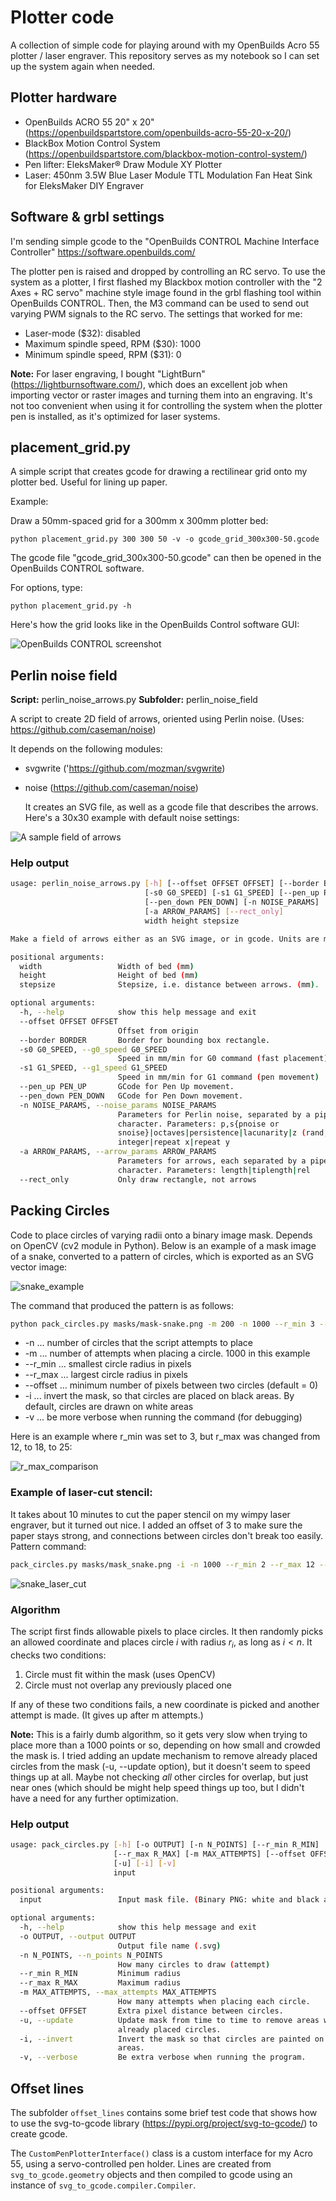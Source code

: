 # Plotter code

A collection of simple code for playing around with my OpenBuilds Acro 55 plotter / laser engraver. This repository serves as my notebook so I can set up the system again when needed.

## Plotter hardware

* OpenBuilds ACRO 55 20" x 20" (https://openbuildspartstore.com/openbuilds-acro-55-20-x-20/)
* BlackBox Motion Control System (https://openbuildspartstore.com/blackbox-motion-control-system/)
* Pen lifter: EleksMaker® Draw Module XY Plotter
* Laser: 450nm 3.5W Blue Laser Module TTL Modulation Fan Heat Sink for EleksMaker DIY Engraver 

## Software & grbl settings

I'm sending simple gcode to the "OpenBuilds CONTROL Machine Interface Controller" https://software.openbuilds.com/ 

The plotter pen is raised and dropped by controlling an RC servo. To use the system as a plotter, I first flashed my Blackbox motion controller with the "2 Axes + RC servo" machine style image found in the grbl flashing tool within OpenBuilds CONTROL. Then, the M3 command can be used to send out varying PWM signals to the RC servo. The settings that worked for me:

* Laser-mode ($32): disabled
* Maximum spindle speed, RPM ($30): 1000
* Minimum spindle speed, RPM ($31): 0

**Note:** For laser engraving, I bought "LightBurn" (https://lightburnsoftware.com/), which does an excellent job when importing vector or raster images and turning them into an engraving. It's not too convenient when using it for controlling the system when the plotter pen is installed, as it's optimized for laser systems.



## placement_grid.py

A simple script that creates gcode for drawing a rectilinear grid onto my plotter bed. Useful for lining up paper.

Example:

Draw a 50mm-spaced grid for a 300mm x 300mm plotter bed:

```
python placement_grid.py 300 300 50 -v -o gcode_grid_300x300-50.gcode
```

The gcode file "gcode_grid_300x300-50.gcode" can then be opened in the OpenBuilds CONTROL software.

For options, type:

```
python placement_grid.py -h
```
Here's how the grid looks like in the OpenBuilds Control software GUI:

![OpenBuilds CONTROL screenshot](images/placement_grid_screenshot.png)




## Perlin noise field

**Script:** perlin_noise_arrows.py
**Subfolder:** perlin_noise_field

A script to create 2D field of arrows, oriented using Perlin noise. (Uses: https://github.com/caseman/noise) 

It depends on the following modules:

* svgwrite ('https://github.com/mozman/svgwrite)

* noise (https://github.com/caseman/noise)

  It creates an SVG file, as well as a gcode file that describes the arrows. Here's a 30x30 example with default noise settings:

![A sample field of arrows](images/Perlin_noise_field.jpg)

### Help output

```bash
usage: perlin_noise_arrows.py [-h] [--offset OFFSET OFFSET] [--border BORDER]
                              [-s0 G0_SPEED] [-s1 G1_SPEED] [--pen_up PEN_UP]
                              [--pen_down PEN_DOWN] [-n NOISE_PARAMS]
                              [-a ARROW_PARAMS] [--rect_only]
                              width height stepsize

Make a field of arrows either as an SVG image, or in gcode. Units are mm.

positional arguments:
  width                 Width of bed (mm)
  height                Height of bed (mm)
  stepsize              Stepsize, i.e. distance between arrows. (mm).

optional arguments:
  -h, --help            show this help message and exit
  --offset OFFSET OFFSET
                        Offset from origin
  --border BORDER       Border for bounding box rectangle.
  -s0 G0_SPEED, --g0_speed G0_SPEED
                        Speed in mm/min for G0 command (fast placement)
  -s1 G1_SPEED, --g1_speed G1_SPEED
                        Speed in mm/min for G1 command (pen movement)
  --pen_up PEN_UP       GCode for Pen Up movement.
  --pen_down PEN_DOWN   GCode for Pen Down movement.
  -n NOISE_PARAMS, --noise_params NOISE_PARAMS
                        Parameters for Perlin noise, separated by a pipe
                        character. Parameters: p,s{pnoise or
                        snoise}|octaves|persistence|lacunarity|z (rand, or an
                        integer|repeat x|repeat y
  -a ARROW_PARAMS, --arrow_params ARROW_PARAMS
                        Parameters for arrows, each separated by a pipe
                        character. Parameters: length|tiplength|rel
  --rect_only           Only draw rectangle, not arrows
```



## Packing Circles
[OpenCV]: https://opencv.org/

Code to place circles of varying radii onto a binary image mask. Depends on OpenCV  (cv2 module in Python). Below is an example of a mask image of a snake, converted to a pattern of circles, which is exported as an SVG vector image:

![snake_example](images/snake_example.png)


The command that produced the pattern is as follows:

```bash
python pack_circles.py masks/mask-snake.png -m 200 -n 1000 --r_min 3 --r_max 18 --offset 2 -i -o snake.svg
```



- -n ... number of circles that the script attempts to place
- -m ... number of attempts when placing a circle. 1000 in this example
- --r_min ... smallest circle radius in pixels
- --r_max ... largest circle radius in pixels
- --offset ... minimum number of pixels between two circles (default = 0)
- -i ... invert the mask, so that circles are placed on black areas. By default, circles are drawn on white areas
- -v ... be more verbose when running the command (for debugging)



Here is an example where r_min was set to 3, but r_max was changed from 12, to 18, to 25:

![r_max_comparison](images/r_max_comparison.png)



### Example of laser-cut stencil:

 It takes about 10 minutes to cut the paper stencil on my wimpy laser engraver, but it turned out nice. I added an offset of 3 to make sure the paper stays strong, and connections between circles don't break too easily. Pattern command:

```bash
pack_circles.py masks/mask_snake.png -i -n 1000 --r_min 2 --r_max 12 --offset 3 -m 150 -o snake_template.svg
```



![snake_laser_cut](images/snake_laser_cut.jpeg)



### Algorithm

The script first finds allowable pixels to place circles. It then randomly picks an allowed coordinate and places circle $i$ with radius $r_i$, as long as $i < n$.  It checks two conditions:

1. Circle must fit within the mask (uses OpenCV)
2. Circle must not overlap any previously placed one

If any of these two conditions fails, a new coordinate is picked and another attempt is made. (It gives up after m attempts.) 

**Note:** This is a fairly dumb algorithm, so it gets very slow when trying to place more than a 1000 points or so, depending on how small and crowded the mask is. I tried adding an update mechanism to remove already placed circles from the mask (-u, --update option), but it doesn't seem to speed things up at all. Maybe not checking *all* other circles for overlap, but just near ones (which should be might help speed things up too, but I didn't have a need for any further optimization.



### Help output

```bash
usage: pack_circles.py [-h] [-o OUTPUT] [-n N_POINTS] [--r_min R_MIN]
                       [--r_max R_MAX] [-m MAX_ATTEMPTS] [--offset OFFSET]
                       [-u] [-i] [-v]
                       input

positional arguments:
  input                 Input mask file. (Binary PNG: white and black areas.)

optional arguments:
  -h, --help            show this help message and exit
  -o OUTPUT, --output OUTPUT
                        Output file name (.svg)
  -n N_POINTS, --n_points N_POINTS
                        How many circles to draw (attempt)
  --r_min R_MIN         Minimum radius
  --r_max R_MAX         Maximum radius
  -m MAX_ATTEMPTS, --max_attempts MAX_ATTEMPTS
                        How many attempts when placing each circle.
  --offset OFFSET       Extra pixel distance between circles.
  -u, --update          Update mask from time to time to remove areas with
                        already placed circles.
  -i, --invert          Invert the mask so that circles are painted on black
                        areas.
  -v, --verbose         Be extra verbose when running the program.
```







## Offset lines

The subfolder `offset_lines` contains some brief test code that shows how to use the svg-to-gcode library (https://pypi.org/project/svg-to-gcode/) to create gcode.



The `CustomPenPlotterInterface()` class is a custom interface for my Acro 55, using a servo-controlled pen holder. Lines are created from `svg_to_gcode.geometry` objects and then compiled to gcode using an instance of `svg_to_gcode.compiler.Compiler`.





